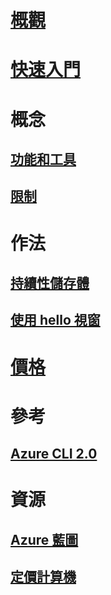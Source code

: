 # [概觀](overview.md)

# [快速入門](quickstart.md)

# 概念
## [功能和工具](features.md)
## [限制](limitations.md)

# 作法
## [持續性儲存體](persisting-shell-storage.md)
## [使用 hello 視窗](using-the-shell-window.md)

# [價格](pricing.md)

# 參考
## [Azure CLI 2.0](/cli/azure) 

# 資源
## [Azure 藍圖](https://azure.microsoft.com/roadmap/?category=monitoring-management)
## [定價計算機](https://azure.microsoft.com/pricing/calculator/)
